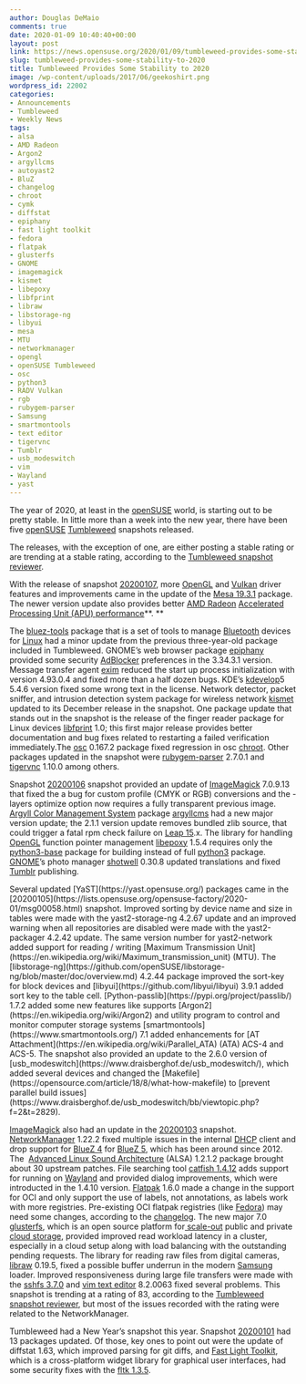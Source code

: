 ```yaml
---
author: Douglas DeMaio
comments: true
date: 2020-01-09 10:40:40+00:00
layout: post
link: https://news.opensuse.org/2020/01/09/tumbleweed-provides-some-stability-to-2020/
slug: tumbleweed-provides-some-stability-to-2020
title: Tumbleweed Provides Some Stability to 2020
image: /wp-content/uploads/2017/06/geekoshirt.png
wordpress_id: 22002
categories:
- Announcements
- Tumbleweed
- Weekly News
tags:
- alsa
- AMD Radeon
- Argon2
- argyllcms
- autoyast2
- BluZ
- changelog
- chroot
- cymk
- diffstat
- epiphany
- fast light toolkit
- fedora
- flatpak
- glusterfs
- GNOME
- imagemagick
- kismet
- libepoxy
- libfprint
- libraw
- libstorage-ng
- libyui
- mesa
- MTU
- networkmanager
- opengl
- openSUSE Tumbleweed
- osc
- python3
- RADV Vulkan
- rgb
- rubygem-parser
- Samsung
- smartmontools
- text editor
- tigervnc
- Tumblr
- usb_modeswitch
- vim
- Wayland
- yast
---
```


The year of 2020, at least in the [openSUSE](https://www.opensuse.org/) world, is starting out to be pretty stable. In little more than a week into the new year, there have been five [openSUSE](https://www.opensuse.org/) [Tumbleweed](https://en.opensuse.org/Portal:Tumbleweed) snapshots released.

The releases, with the exception of one, are either posting a stable rating or are trending at a stable rating, according to the [Tumbleweed snapshot reviewer](//review.tumbleweed.boombatower.com/).

With the release of snapshot [20200107](https://lists.opensuse.org/opensuse-factory/2020-01/msg00110.html), more [OpenGL](https://www.opengl.org/) and [Vulkan](https://developer.nvidia.com/vulkan-driver) driver features and improvements came in the update of the [Mesa 19.3.1](https://www.phoronix.com/scan.php?page=article&item=mesa-193-features) package. The newer version update also provides better [AMD Radeon](https://www.amd.com/en/graphics/radeon-rx-graphics) [Accelerated Processing Unit (APU) performance](https://www.phoronix.com/scan.php?page=news_item&px=Mesa-Radeon-Boost-No-vRAM-Type)**. **

The [bluez-tools](https://code.google.com/archive/p/bluez-tools/) package that is a set of tools to manage [Bluetooth](https://en.wikipedia.org/wiki/Bluetooth) devices for [Linux](https://www.linux.org/) had a minor update from the previous three-year-old package included in Tumbleweed. GNOME’s web browser package [epiphany](https://wiki.gnome.org/Apps/Web) provided some security [AdBlocker](https://adblockplus.org/) preferences in the 3.34.3.1 version. Message transfer agent [exim](https://www.exim.org/) reduced the start up process initialization with version 4.93.0.4 and fixed more than a half dozen bugs. KDE’s [kdevelop](https://www.kdevelop.org/)5 5.4.6 version fixed some wrong text in the license. Network detector, packet sniffer, and intrusion detection system package for wireless network [kismet](https://www.kismetwireless.net/docs/readme/quickstart/) updated to its December release in the snapshot. One package update that stands out in the snapshot is the release of the finger reader package for Linux devices [libfprint](https://fprint.freedesktop.org/) 1.0; this first major release provides better documentation and bug fixes related to restarting a failed verification immediately.The [osc](https://en.opensuse.org/openSUSE:OSC) 0.167.2 package fixed regression in osc [chroot](https://en.wikipedia.org/wiki/Chroot). Other packages updated in the snapshot were [rubygem-parser](https://rubygems.org/gems/parser/versions/2.2.3.0) 2.7.0.1 and [tigervnc](https://tigervnc.org/) 1.10.0 among others.

Snapshot [20200106](https://lists.opensuse.org/opensuse-factory/2020-01/msg00091.html) snapshot provided an update of [ImageMagick](https://www.imagemagick.org/) 7.0.9.13 that fixed the a bug for custom profile (CMYK or RGB) conversions and the -layers optimize option now requires a fully transparent previous image. [Argyll Color Management System](https://www.argyllcms.com/) package [argyllcms](https://www.argyllcms.com/) had a new major version update; the 2.1.1 version update removes bundled zlib source, that could trigger a fatal rpm check failure on [Leap 15](https://software.opensuse.org/distributions/leap).x. The library for handling [OpenGL](https://www.opengl.org/) function pointer management [libepoxy](https://github.com/anholt/libepoxy) 1.5.4 requires only the [python3-base](https://rpmfind.net/linux/rpm2html/search.php?query=python3-base) package for building instead of full [python3](https://www.python.org/download/releases/3.0/) package. [GNOME](https://www.gnome.org/)’s photo manager [shotwell](https://wiki.gnome.org/Apps/Shotwell) 0.30.8 updated translations and fixed [Tumblr](https://www.tumblr.com/) publishing.

<!-- more -->Several updated [YaST](https://yast.opensuse.org/) packages came in the [20200105](https://lists.opensuse.org/opensuse-factory/2020-01/msg00058.html) snapshot. Improved sorting by device name and size in tables were made with the yast2-storage-ng 4.2.67 update and an improved warning when all repositories are disabled were made with the yast2-packager 4.2.42 update. The same version number for yast2-network added support for reading / writing [Maximum Transmission Unit](https://en.wikipedia.org/wiki/Maximum_transmission_unit) (MTU). The [libstorage-ng](https://github.com/openSUSE/libstorage-ng/blob/master/doc/overview.md) 4.2.44 package improved the sort-key for block devices and [libyui](https://github.com/libyui/libyui) 3.9.1 added sort key to the table cell. [Python-passlib](https://pypi.org/project/passlib/) 1.7.2 added some new features like supports [Argon2](https://en.wikipedia.org/wiki/Argon2) and utility program to control and monitor computer storage systems [smartmontools](https://www.smartmontools.org/) 7.1 added enhancements for [AT Attachment](https://en.wikipedia.org/wiki/Parallel_ATA) (ATA) ACS-4 and ACS-5. The snapshot also provided an update to the 2.6.0 version of [usb_modeswitch](https://www.draisberghof.de/usb_modeswitch/), which added several devices and changed the [Makefile](https://opensource.com/article/18/8/what-how-makefile) to [prevent parallel build issues](https://www.draisberghof.de/usb_modeswitch/bb/viewtopic.php?f=2&t=2829).

[ImageMagick](https://www.imagemagick.org/) also had an update in the [20200103](https://lists.opensuse.org/opensuse-factory/2020-01/msg00040.html) snapshot. [NetworkManager](https://en.wikipedia.org/wiki/NetworkManager) 1.22.2 fixed multiple issues in the internal [DHCP](https://en.wikipedia.org/wiki/Dynamic_Host_Configuration_Protocol) client and drop support for [BlueZ 4](//www.bluez.org/download/) for [BlueZ 5](//www.bluez.org/release-of-bluez-5-0/), which has been around since 2012. The  [Advanced Linux Sound Architecture](https://alsa-project.org/) (ALSA) 1.2.1.2 package brought about 30 upstream patches. File searching tool [catfish 1.4.12](https://bluesabre.org/2020/01/01/catfish-1-4-12-released/) adds support for running on [Wayland](https://wayland.freedesktop.org/) and provided dialog improvements, which were introducted in the 1.4.10 version. [Flatpak](https://flatpak.org/) 1.6.0 made a change in the support for OCI and only support the use of labels, not annotations, as labels work with more registries. Pre-existing OCI flatpak registries (like [Fedora](https://en.wikipedia.org/wiki/Fedora)) may need some changes, according to the [changelog](https://github.com/flatpak/flatpak/releases). The new major 7.0 [glusterfs](https://www.gluster.org/), which is an open source platform for[ scale-out](https://en.wikipedia.org/wiki/Scale-out) public and private[ cloud storage](https://en.wikipedia.org/wiki/Cloud_storage), provided improved read workload latency in a cluster, especially in a cloud setup along with load balancing with the outstanding pending requests. The library for reading raw files from digital cameras, [libraw](https://www.libraw.org/) 0.19.5, fixed a possible buffer underrun in the modern [Samsung](https://www.samsung.com/us/) loader. Improved responsiveness during large file transfers were made with the [sshfs 3.7.0](https://en.wikipedia.org/wiki/SSHFS) and [vim text editor](https://www.vim.org/) 8.2.0063 fixed several problems. This snapshot is trending at a rating of 83, according to the [Tumbleweed snapshot reviewer](//review.tumbleweed.boombatower.com/), but most of the issues recorded with the rating were related to the NetworkManager.

Tumbleweed had a New Year’s snapshot this year. Snapshot [20200101](https://lists.opensuse.org/opensuse-factory/2020-01/msg00025.html) had 13 packages updated. Of those, key ones to point out were the update of diffstat 1.63, which improved parsing for git diffs, and [Fast Light Toolkit](https://www.fltk.org/), which is a cross-platform widget library for graphical user interfaces, had some security fixes with the [fltk 1.3.5](https://www.fltk.org/doc-1.3/fltk.pdf).
